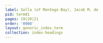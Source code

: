 ```yaml
---
label: Solla (of Montego Bay), Jacob M. de
pid: term81
pages: 19|20|21
order: '0908'
layout: generic_index_term
collection: index-headings
---
```

